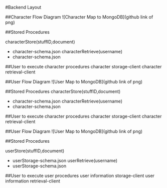 #Backend Layout

##Character Flow Diagram
![Character Map to MongoDB](github link of png)

##Stored Procedures

characterStore(stuffID,document)
* character-schema.json
characterRetrieve(username)
* character-schema.json

##User to execute character procedures
character storage-client
character retrieval-client

##User Flow Diagram
![User Map to MongoDB](github link of png)

##Stored Procedures
characterStore(stuffID,document)
* character-schema.json
characterRetrieve(username)
* character-schema.json

##User to execute character procedures
character storage-client
character retrieval-client

##User Flow Diagram
![User Map to MongoDB](github link of png)

##Stored Procedures

userStore(stuffID,document)
* userStorage-schema.json
userRetrieve(username)
* userStorage-schema.json

##User to execute user procedures
user information storage-client
user information retrieval-client
                                      
